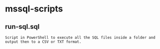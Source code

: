 # mssql-scripts

## run-sql.sql
```Script in PowerShell to execute all the SQL files inside a folder and output then to a CSV or TXT format.```
